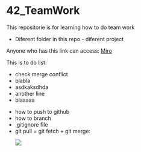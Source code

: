 # 42_TeamWork
This repositorie is for learning how to do team work

- Diferent folder in this repo - diferent project
<p>Anyone who has this link can access: <a href="https://miro.com/welcomeonboard/ZFdFdXRNNXViZmlYcVpuSUwxbEJlVkhnNlVEa0hZVTY4UlhzelhSQTVqYlYxV1pYbzBna2UySndXMmxFem45NHwzNDU4NzY0NTc1NzUxNTA0Njc5fDI=?share_link_id=351684285921" target="_blank">Miro</a></p>

<p>This is to do list:<br>
	<ul>
		<li>check merge conflict</li>
		<li>blabla</li>
		<li>asdkaksdhda</li>
		<li>another line</li>
		<li>blaaaaa</li>
	</ul>

<ul>
<li>how to push to github</li>
<li>how to branch</li>
<li>.gitignore file</li>
<li>git pull = git fetch + git merge: <p><img src="https://i.ytimg.com/vi/KmagW60Li-o/maxresdefault.jpg"></p></li>
</ul>
</p>
